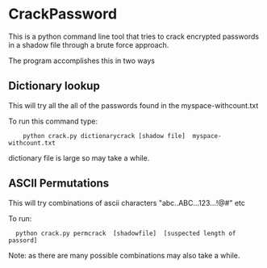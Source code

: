 # CrackPassword

This is a python command line tool that tries to crack encrypted passwords in a shadow file through a brute force approach. 

The program accomplishes this in two ways 

## Dictionary lookup
   This will try all the all of the passwords found in the myspace-withcount.txt
   
   To run this command type:
        
        python crack.py dictionarycrack [shadow file]  myspace-withcount.txt
   
   dictionary file is large so may take a while.

 
## ASCII Permutations
  This will try combinations of ascii characters "abc..ABC...123...!@#" etc
  
  To run:
      
      python crack.py permcrack  [shadowfile]  [suspected length of passord]
    
  Note: as there are many possible combinations may also take a while.
